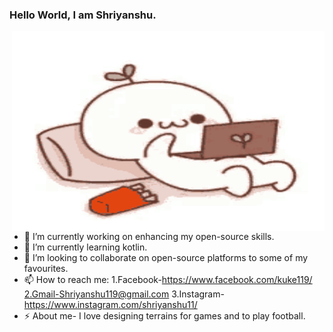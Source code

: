 ### Hello World, I am Shriyanshu.
<img align="right" alt="GIF" src="https://github.com/Shriyanshu1/Shriyanshu1/blob/main/GIF/githubreadme.gif" width="500" height="320" />



- 🔭 I’m currently working on enhancing my open-source skills.
- 🌱 I’m currently learning kotlin. 
- 👯 I’m looking to collaborate on open-source platforms to some of my favourites.
- 📫 How to reach me: 
1.Facebook-https://www.facebook.com/kuke119/
2.Gmail-Shriyanshu119@gmail.com
3.Instagram-https://www.instagram.com/shriyanshu11/
- ⚡ About me- I love designing terrains for games and to play football.
